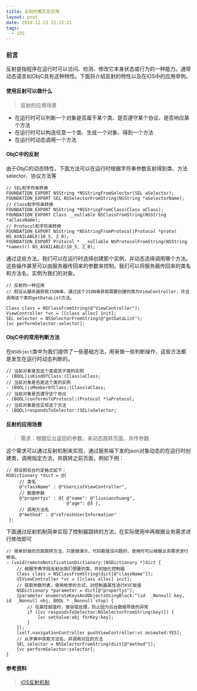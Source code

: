 ```yaml
---
title: 反射的概念及应用
layout: post
date: 2018-12-23 22:15:21
tags:
  - iOS
---
```


### 前言

反射是指程序在运行时可以访问、检测、修改它本身状态或行为的一种能力。通常动态语言如ObjC具有这种特性。下面将介绍反射的特性以及在iOS中的应用举例。

#### 使用反射可以做什么

> 反射的应用场景

- 在运行时可以判断一个对象是否属于某个类、是否遵守某个协议、是否响应某个方法
- 在运行时可以构造任意一个类、生成一个对象、得到一个方法
- 在运行时动态调用一个方法

#### ObjC中的反射

由于ObjC的动态特性，下面方法可以在运行时根据字符串参数反射得到类、方法selector、协议方法等

```objc
// SEL和字符串转换
FOUNDATION_EXPORT NSString *NSStringFromSelector(SEL aSelector);
FOUNDATION_EXPORT SEL NSSelectorFromString(NSString *aSelectorName);
// Class和字符串转换
FOUNDATION_EXPORT NSString *NSStringFromClass(Class aClass);
FOUNDATION_EXPORT Class __nullable NSClassFromString(NSString *aClassName);
// Protocol和字符串转换
FOUNDATION_EXPORT NSString *NSStringFromProtocol(Protocol *proto) NS_AVAILABLE(10_5, 2_0);
FOUNDATION_EXPORT Protocol * __nullable NSProtocolFromString(NSString *namestr) NS_AVAILABLE(10_5, 2_0);
```

通过这些方法，我们可以在运行时选择创建那个实例，并动态选择调用哪个方法。这些操作甚至可以由服务器传回来的参数来控制，我们可以将服务器传回来的类名和方法名，实例为我们的对象。

```objc
// 反射的一种应用
// 假设从服务器获取JSON串，通过这个JSON串获取需要创建的类为ViewController，并且调用这个类的getDataList方法。

Class class = NSClassFromString(@"ViewController");
ViewController *vc = [[class alloc] init];
SEL selector = NSSelectorFromString(@"getDataList");
[vc performSelector:selector];
```

#### ObjC中的常用判断方法

在`NSObject`类中为我们提供了一些基础方法，用来做一些判断操作，这些方法都是发生在运行时动态判断的。

```objc
// 当前对象是否这个类或其子类的实例
- (BOOL)isKindOfClass:(Class)aClass;
// 当前对象是否是这个类的实例
- (BOOL)isMemberOfClass:(Class)aClass;
// 当前对象是否遵守这个协议
- (BOOL)conformsToProtocol:(Protocol *)aProtocol;
// 当前对象是否实现这个方法
- (BOOL)respondsToSelector:(SEL)aSelector;
```

#### 反射的应用场景

> 需求：根据后台返回的参数，来动态跳转页面，并传参数

这个需求可以通过反射机制来实现，通过服务端下发的json对象动态的在运行时创建类，调用指定方法，并跳转之前页面，例如下例：

```objc
// 假设和后台约定格式如下：
NSDictionary *dict = @{
     // 类名
     @"className" : @"UserListViewController", 
     // 数据参数
     @"propertys" : @{ @"name": @"liuxiaozhuang", 
                       @"age": @3 },
     // 调用方法名
     @"method" : @"refreshUserInformation"
 };
```

下面通过反射机制简单实现了控制器跳转的方法，在实际使用中再根据业务需求进行修改即可

```objc
// 简单封装的页面跳转方法，只是做演示，代码都是没问题的，使用时可以根据业务需求进行修改。
- (void)remoteNotificationDictionary:(NSDictionary *)dict {
    // 根据字典字段反射出我们想要的类，并初始化控制器
    Class class = NSClassFromString(dict[@"className"]);
    UIViewController *vc = [[class alloc] init];
    // 获取参数列表，使用枚举的方式，对控制器属性进行KVC赋值
    NSDictionary *parameter = dict[@"propertys"];
    [parameter enumerateKeysAndObjectsUsingBlock:^(id  _Nonnull key, id  _Nonnull obj, BOOL * _Nonnull stop) {
        // 在属性赋值时，做容错处理，防止因为后台数据导致的异常
        if ([vc respondsToSelector:NSSelectorFromString(key)]) {
            [vc setValue:obj forKey:key];
        }
    }];
    [self.navigationController pushViewController:vc animated:YES];
    // 从字典中获取方法名，并调用对应的方法
    SEL selector = NSSelectorFromString(dict[@"method"]);
    [vc performSelector:selector];
}
```

#### 参考资料

> [iOS反射机制](https://www.jianshu.com/p/5bbde2480680)
